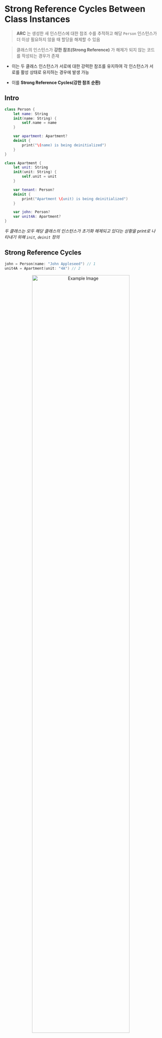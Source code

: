# Strong Reference Cycles Between Class Instances

> **ARC** 는 생성한 새 인스턴스에 대한 참조 수를 추적하고 해당 `Person` 인스턴스가 더 이상 필요하지 않을 때 할당을 해제할 수 있음

> 클래스의 인스턴스가 **강한 참조(Strong Reference)** 가 해제가 되지 않는 코드를 작성되는 경우가 존재

- 이는 두 클래스 인스턴스가 서로에 대한 강력한 참조를 유지하여 각 인스턴스가 서로를 활성 상태로 유지하는 경우에 발생 가능

- 이를 **Strong Reference Cycles(강한 참조 순환)**

## Intro

```swift
class Person {
    let name: String
    init(name: String) {
        self.name = name
    }

    var apartment: Apartment?
    deinit {
        print("\(name) is being deinitialized")
    }
}

class Apartment {
    let unit: String
    init(unit: String) {
        self.unit = unit
    }

    var tenant: Person?
    deinit {
        print("Apartment \(unit) is being deinitialized")
    }

    var john: Person?
    var unit4A: Apartment?
}
```

*두 클래스는 모두 해당 클래스의 인스턴스가 초기화 해제되고 있다는 상황을 print로 나타내기 위해 `init`, `deinit` 정의*

## Strong Reference Cycles

```swift
john = Person(name: "John Appleseed") // 1
unit4A = Apartment(unit: "4A") // 2
```

<p align="center">
   <img src="https://docs.swift.org/swift-book/images/org.swift.tspl/referenceCycle01@2x.png" alt="Example Image" width="80%">
</p>

<br/>

1. `john` 은 이제 새로운 `Person` 인스턴스에 대한 **강한 참조** 를 가짐

2. `unit4A` 는 새로운 `Apartment` 인스턴스에 대한 **강한 참조** 를 가짐

---

```swift
john!.apartment = unit4A // 3
unit4A!.tenant = john // 4
```

3. `john`이  `apartment`를 갖고

4. `unit4A`가 `tenant`를 갖도록 연결

---

<p align="center">
   <img src="https://docs.swift.org/swift-book/images/org.swift.tspl/referenceCycle02@2x.png" alt="Example Image" width="80%">
</p>


5. 두 인스턴스를 연결하면 그들 사이에 강력한 **참조 순환**이 생성

6. `Person` 인스턴스에는 `Apartment` 인스턴스에 대한 **강력한 참조**가 있고

7. `Apartment` 인스턴스에는 `Person` 인스턴스에 대한 **강력한 참조** 가 생겨 버림

    - `john` 및 `unit4A` 가 **강력한 참조** 를 중단해도 **RC(참조 횟수)** 가 `0`으로 떨어지지 않음
    
    - 인스턴스가 ARC에 의해 할당 해제가 되지 못함

---

```swift
john = nil
unit4A = nil
```

<p align="center">
   <img src="https://docs.swift.org/swift-book/images/org.swift.tspl/referenceCycle03@2x.png" alt="Example Image" width="80%">
</p>


- 두 변수를 `nil`로 설정하면, `deinit( **deinitializer** )`가 호출되지 않음

- **강한 참조 순환** 은 `Person` 및 `Apartment` 인스턴스가 할당 해제가 되도

- `Person` 및 `Apartment` 내 프로퍼티들은 **강한 참조** 는 해제되지 못해 앱에서 메모리 누수가 발생

- 이를 해결할 방법은 바로 [weak references](https://github.com/BOLTB0X/Swift_Study/tree/main/swiftGrammar/ARC/ARC03)와 [unowned references](https://github.com/BOLTB0X/Swift_Study/tree/main/swiftGrammar/ARC/ARC04)

## 참고

[공식문서 - Strong Reference Cycles Between Class Instances](https://docs.swift.org/swift-book/documentation/the-swift-programming-language/automaticreferencecounting/)

[블로그 참조 - 개발자 소들이](https://babbab2.tistory.com/27)
